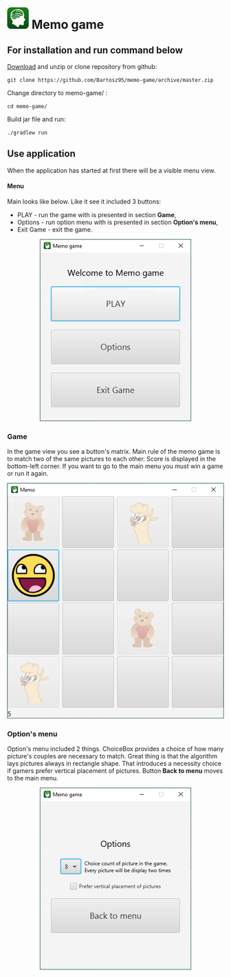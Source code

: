 
# ![](src/main/resources/images/icon.png) Memo game 

## For installation and run command below
 [Download](https://github.com/Bartosz95/memo-game/archive/master.zip) and unzip or clone repository from github:
```shell script
git clone https://github.com/Bartosz95/memo-game/archive/master.zip
```
Change directory to memo-game/ :
```shell script
cd memo-game/
```
Build jar file and run:
```shell script
./gradlew run
```
## Use application
When the application has started at first there will be a visible menu view.
#### Menu
Main looks like below. Like it see it included 3 buttons: 
 * PLAY - run the game with is presented in section **Game**,
 * Options - run option menu with is presented in section **Option's menu**,
 * Exit Game - exit the game.
 

<p align="center"><p align="center"><img src="description-images/menu.PNG"></p>

### Game
In the game view you see a button's matrix. Main rule of the memo game is to match two of the same pictures to each other. Score is displayed in the bottom-left corner. If you want to go to the main menu you must win a game or run it again.

<p align="center"><p align="center"><img src="description-images/game.PNG"></p>

### Option's menu
Option's menu included 2 things. ChoiceBox provides a choice of how many picture's couples  are necessary to match. Great thing is that the algorithm lays pictures always in rectangle shape. That introduces a necessity choice if gamers prefer vertical placement of pictures. Button **Back to menu** moves to the main menu.

<p align="center"><p align="center"><img src="description-images/options.PNG"></p>

